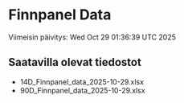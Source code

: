 # Finnpanel Data

Viimeisin päivitys: Wed Oct 29 01:36:39 UTC 2025

## Saatavilla olevat tiedostot
- 14D_Finnpanel_data_2025-10-29.xlsx
- 90D_Finnpanel_data_2025-10-29.xlsx
